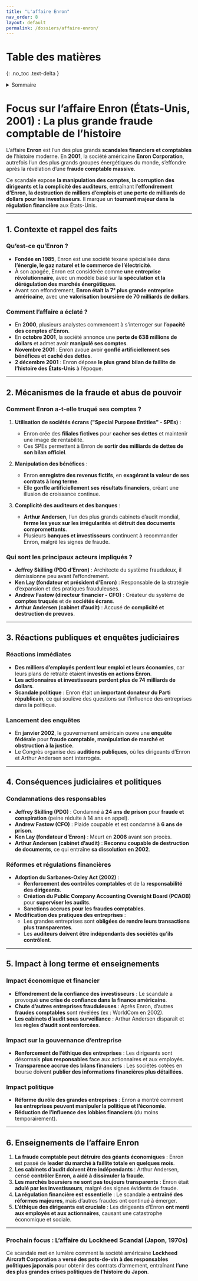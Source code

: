 ```yaml
---
title: "L'affaire Enron"
nav_order: 8
layout: default
permalink: /dossiers/affaire-enron/
---
```


# Table des matières
{: .no_toc .text-delta }

<details markdown="block">
  <summary>Sommaire</summary>
  {: .text-delta }

1. Sommaire
{:toc}
</details> 

# **Focus sur l’affaire Enron (États-Unis, 2001) : La plus grande fraude comptable de l’histoire**

L’affaire **Enron** est l’un des plus grands **scandales financiers et comptables** de l’histoire moderne. En **2001**, la société américaine **Enron Corporation**, autrefois l’un des plus grands groupes énergétiques du monde, s’effondre après la révélation d’une **fraude comptable massive**.

Ce scandale expose **la manipulation des comptes, la corruption des dirigeants et la complicité des auditeurs**, entraînant l’**effondrement d’Enron, la destruction de milliers d’emplois et une perte de milliards de dollars pour les investisseurs**. Il marque un **tournant majeur dans la régulation financière** aux États-Unis.

---

## **1. Contexte et rappel des faits**

### **Qu’est-ce qu’Enron ?**

- **Fondée en 1985**, Enron est une société texane spécialisée dans **l’énergie, le gaz naturel et le commerce de l’électricité**.
- À son apogée, Enron est considérée comme **une entreprise révolutionnaire**, avec un modèle basé sur la **spéculation et la dérégulation des marchés énergétiques**.
- Avant son effondrement, **Enron était la 7ᵉ plus grande entreprise américaine**, avec une **valorisation boursière de 70 milliards de dollars**.

### **Comment l’affaire a éclaté ?**

- En **2000**, plusieurs analystes commencent à s’interroger sur **l’opacité des comptes d’Enron**.
- En **octobre 2001**, la société annonce une **perte de 638 millions de dollars** et admet avoir **manipulé ses comptes**.
- **Novembre 2001** : Enron avoue avoir **gonflé artificiellement ses bénéfices et caché des dettes**.
- **2 décembre 2001** : Enron dépose **le plus grand bilan de faillite de l’histoire des États-Unis** à l’époque.

---

## **2. Mécanismes de la fraude et abus de pouvoir**

### **Comment Enron a-t-elle truqué ses comptes ?**

1. **Utilisation de sociétés écrans ("Special Purpose Entities" - SPEs)** :
    
    - Enron crée des **filiales fictives** pour **cacher ses dettes** et maintenir une image de rentabilité.
    - Ces SPEs permettent à Enron de **sortir des milliards de dettes de son bilan officiel**.
2. **Manipulation des bénéfices** :
    
    - Enron **enregistre des revenus fictifs**, en **exagérant la valeur de ses contrats à long terme**.
    - Elle **gonfle artificiellement ses résultats financiers**, créant une illusion de croissance continue.
3. **Complicité des auditeurs et des banques** :
    
    - **Arthur Andersen**, l’un des plus grands cabinets d’audit mondial, **ferme les yeux sur les irrégularités** et **détruit des documents compromettants**.
    - Plusieurs **banques et investisseurs** continuent à recommander Enron, malgré les signes de fraude.

### **Qui sont les principaux acteurs impliqués ?**

- **Jeffrey Skilling (PDG d’Enron)** : Architecte du système frauduleux, il démissionne peu avant l’effondrement.
- **Ken Lay (fondateur et président d’Enron)** : Responsable de la stratégie d’expansion et des pratiques frauduleuses.
- **Andrew Fastow (directeur financier - CFO)** : Créateur du système de **comptes truqués** et de **sociétés écrans**.
- **Arthur Andersen (cabinet d’audit)** : Accusé de **complicité et destruction de preuves**.

---

## **3. Réactions publiques et enquêtes judiciaires**

### **Réactions immédiates**

- **Des milliers d’employés perdent leur emploi et leurs économies**, car leurs plans de retraite étaient **investis en actions Enron**.
- **Les actionnaires et investisseurs perdent plus de 74 milliards de dollars**.
- **Scandale politique** : Enron était un **important donateur du Parti républicain**, ce qui soulève des questions sur l’influence des entreprises dans la politique.

### **Lancement des enquêtes**

- En **janvier 2002**, le gouvernement américain ouvre une **enquête fédérale** pour **fraude comptable, manipulation de marché et obstruction à la justice**.
- Le Congrès organise des **auditions publiques**, où les dirigeants d’Enron et Arthur Andersen sont interrogés.

---

## **4. Conséquences judiciaires et politiques**

### **Condamnations des responsables**

- **Jeffrey Skilling (PDG)** : Condamné à **24 ans de prison** pour **fraude et conspiration** (peine réduite à 14 ans en appel).
- **Andrew Fastow (CFO)** : Plaide coupable et est condamné à **6 ans de prison**.
- **Ken Lay (fondateur d’Enron)** : Meurt en **2006** avant son procès.
- **Arthur Andersen (cabinet d’audit)** : **Reconnu coupable de destruction de documents**, ce qui entraîne **sa dissolution en 2002**.

### **Réformes et régulations financières**

- **Adoption du Sarbanes-Oxley Act (2002)** :
    - **Renforcement des contrôles comptables** et de la **responsabilité des dirigeants**.
    - **Création du Public Company Accounting Oversight Board (PCAOB)** pour **superviser les audits**.
    - **Sanctions accrues pour les fraudes comptables**.
- **Modification des pratiques des entreprises** :
    - Les grandes entreprises sont **obligées de rendre leurs transactions plus transparentes**.
    - Les **auditeurs doivent être indépendants des sociétés qu’ils contrôlent**.

---

## **5. Impact à long terme et enseignements**

### **Impact économique et financier**

- **Effondrement de la confiance des investisseurs** : Le scandale a provoqué **une crise de confiance dans la finance américaine**.
- **Chute d’autres entreprises frauduleuses** : Après Enron, d’autres **fraudes comptables** sont révélées (ex : WorldCom en 2002).
- **Les cabinets d’audit sous surveillance** : Arthur Andersen disparaît et les **règles d’audit sont renforcées**.

### **Impact sur la gouvernance d’entreprise**

- **Renforcement de l’éthique des entreprises** : Les dirigeants sont désormais **plus responsables** face aux actionnaires et aux employés.
- **Transparence accrue des bilans financiers** : Les sociétés cotées en bourse doivent **publier des informations financières plus détaillées**.

### **Impact politique**

- **Réforme du rôle des grandes entreprises** : Enron a montré comment **les entreprises peuvent manipuler la politique et l’économie**.
- **Réduction de l’influence des lobbies financiers** (du moins temporairement).

---

## **6. Enseignements de l’affaire Enron**

1. **La fraude comptable peut détruire des géants économiques** : Enron est passé de **leader du marché à faillite totale en quelques mois**.
2. **Les cabinets d’audit doivent être indépendants** : Arthur Andersen, censé **contrôler Enron, a aidé à dissimuler la fraude**.
3. **Les marchés boursiers ne sont pas toujours transparents** : Enron était **adulé par les investisseurs**, malgré des signes évidents de fraude.
4. **La régulation financière est essentielle** : Le scandale a **entraîné des réformes majeures**, mais d’autres fraudes ont continué à émerger.
5. **L’éthique des dirigeants est cruciale** : Les dirigeants d’Enron **ont menti aux employés et aux actionnaires**, causant une catastrophe économique et sociale.

---

### **Prochain focus : L’affaire du Lockheed Scandal (Japon, 1970s)**

Ce scandale met en lumière comment la société américaine **Lockheed Aircraft Corporation** a **versé des pots-de-vin à des responsables politiques japonais** pour obtenir des contrats d’armement, entraînant **l’une des plus grandes crises politiques de l’histoire du Japon**.
